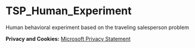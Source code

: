 # TSP_Human_Experiment
Human behavioral experiment based on the traveling salesperson problem

**Privacy and Cookies:**
[Microsoft Privacy Statement](https://go.microsoft.com/fwlink/?LinkId=521839)

